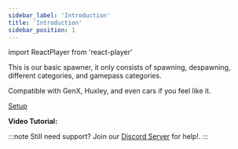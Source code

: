 ```yaml
---
sidebar_label: 'Introduction'
title: 'Introduction'
sidebar_position: 1
---
```

import ReactPlayer from 'react-player'

This is our basic spawner, it only consists of spawning, despawning, different categories, and gamepass categories.

Compatible with GenX, Huxley, and even cars if you feel like it.

[Setup](setup)

**Video Tutorial:**
<ReactPlayer url='https://www.youtube.com/watch?v=l5CuNhfzbsg' />

:::note
Still need support? Join our [Discord Server](https://discord.gg/5k85S4KWSR) for help!.
:::